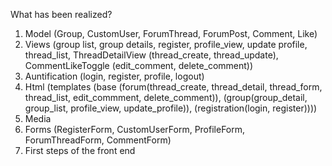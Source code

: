 What has been realized?
1. Model (Group, CustomUser, ForumThread, ForumPost, Comment, Like)
2. Views (group list, group details, register, profile_view, update profile, thread_list, ThreadDetailView (thread_create, thread_update), CommentLikeToggle (edit_comment, delete_comment))
3. Auntification (login, register, profile, logout)
4. Html (templates (base (forum(thread_create, thread_detail, thread_form, thread_list, edit_commment, delete_comment)), (group(group_detail, group_list, profile_view, update_profile)), (registration(login, register))))
5. Media
6. Forms (RegisterForm, CustomUserForm, ProfileForm, ForumThreadForm, CommentForm)
7. First steps of the front end
